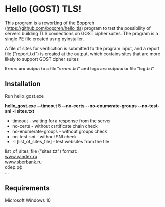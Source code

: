 # Hello (GOST) TLS!

This program is a reworking of the Boppreh (https://github.com/boppreh/hello_tls) program to test the possibility of servers building TLS connections on GOST cipher suites. The program is a single PE file created using pyinstaller.

A file of sites for verification is submitted to the program input, and a report file ("report.txt") is created at the output, which contains sites that are more likely to support GOST cipher suites

Errors are output to a file "errors.txt" and logs are outputs to file "log.txt"

## Installation

Run hello_gost.exe
   <p><b>hello_gost.exe --timeout 5 --no-certs --no-enumerate-groups --no-test-sni -l sites.txt</b><p>
   <ul><li>timeout - waiting for a response from the server</li>
   <li>no-certs - without certificate chain check</li>
   <li>no-enumerate-groups - without groups check</li>
   <li>no-test-sni - without SNI check</li>
   <li>-l [list_of_sites_file] - test websites from the file</li></ul>

list_of_sites_file ("sites.txt") format:
   <br>www.yandex.ru
   <br>www.sberbank.ru
   <br>сбер.рф
   <br>...

## Requirements

Microsoft Windows 10
